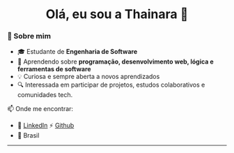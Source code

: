 
<h1 align="center">Olá, eu sou a Thainara 👋</h1>


### 🚀 Sobre mim

- 🎓 Estudante de **Engenharia de Software**
- 🌱 Aprendendo sobre **programação, desenvolvimento web, lógica e ferramentas de software**
- 💡 Curiosa e sempre aberta a novos aprendizados
- 🔍 Interessada em participar de projetos, estudos colaborativos e comunidades tech.

📫 Onde me encontrar:

- 💼 [LinkedIn](https://www.linkedin.com/in/thainara-m-v-costa)
  ⚡ [Github](https://github.com/ThainaraM)
- 📍 Brasil

---

